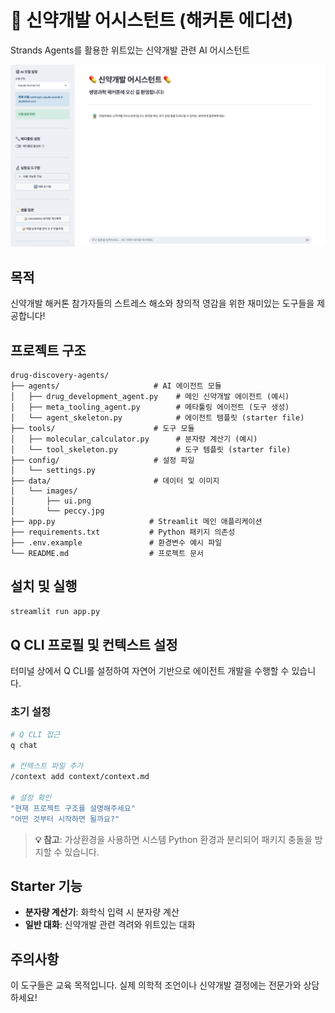 # 🧬 신약개발 어시스턴트 (해커톤 에디션)

Strands Agents를 활용한 위트있는 신약개발 관련 AI 어시스턴트

![UI Screenshot](data/images/ui.png)

## 목적
신약개발 해커톤 참가자들의 스트레스 해소와 창의적 영감을 위한 재미있는 도구들을 제공합니다!

## 프로젝트 구조

```
drug-discovery-agents/
├── agents/                     # AI 에이전트 모듈
│   ├── drug_development_agent.py    # 메인 신약개발 에이전트 (예시)
│   ├── meta_tooling_agent.py        # 메타툴링 에이전트 (도구 생성)
│   └── agent_skeleton.py            # 에이전트 템플릿 (starter file)
├── tools/                      # 도구 모듈
│   ├── molecular_calculator.py      # 분자량 계산기 (예시)
│   └── tool_skeleton.py             # 도구 템플릿 (starter file)
├── config/                     # 설정 파일
│   └── settings.py               
├── data/                       # 데이터 및 이미지
│   └── images/
│       ├── ui.png                   
│       └── peccy.jpg                
├── app.py                     # Streamlit 메인 애플리케이션
├── requirements.txt           # Python 패키지 의존성
├── .env.example               # 환경변수 예시 파일
└── README.md                  # 프로젝트 문서
```

## 설치 및 실행 
```bash
streamlit run app.py
```

## Q CLI 프로필 및 컨텍스트 설정
터미널 상에서 Q CLI를 설정하여 자연어 기반으로 에이전트 개발을 수행할 수 있습니다.

### 초기 설정
```bash
# Q CLI 접근
q chat

# 컨텍스트 파일 추가
/context add context/context.md

# 설정 확인
"현재 프로젝트 구조를 설명해주세요"
"어떤 것부터 시작하면 될까요?"
```

> **💡 참고**: 가상환경을 사용하면 시스템 Python 환경과 분리되어 패키지 충돌을 방지할 수 있습니다.

## Starter 기능

- **분자량 계산기**: 화학식 입력 시 분자량 계산
- **일반 대화**: 신약개발 관련 격려와 위트있는 대화

## 주의사항

이 도구들은 교육 목적입니다. 
실제 의학적 조언이나 신약개발 결정에는 전문가와 상담하세요!
